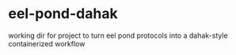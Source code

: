# eel-pond-dahak
working dir for project to turn eel pond protocols into a dahak-style containerized workflow
